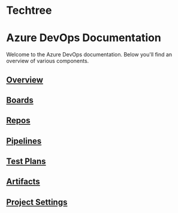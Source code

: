 # Techtree

# Azure DevOps Documentation

Welcome to the Azure DevOps documentation. Below you'll find an overview of various components.

## [Overview](overview.md)
## [Boards](boards.md)
## [Repos](repos.md)
## [Pipelines](pipelines.md)
## [Test Plans](test-plans.md)
## [Artifacts](artifacts.md)
## [Project Settings](project-settings.md)
